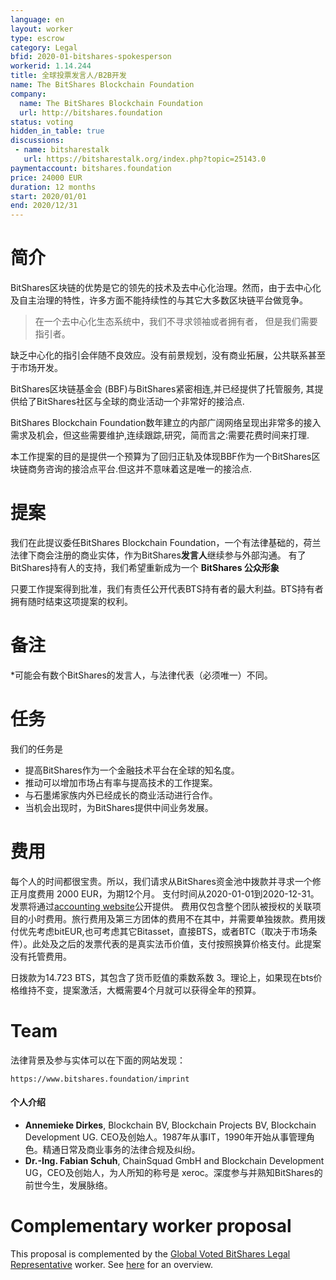 ```yaml
---
language: en
layout: worker
type: escrow
category: Legal
bfid: 2020-01-bitshares-spokesperson
workerid: 1.14.244
title: 全球投票发言人/B2B开发
name: The BitShares Blockchain Foundation
company:
  name: The BitShares Blockchain Foundation
  url: http://bitshares.foundation
status: voting
hidden_in_table: true
discussions:
 - name: bitsharestalk
   url: https://bitsharestalk.org/index.php?topic=25143.0
paymentaccount: bitshares.foundation
price: 24000 EUR
duration: 12 months
start: 2020/01/01
end: 2020/12/31
---
```


# 简介

BitShares区块链的优势是它的领先的技术及去中心化治理。然而，由于去中心化及自主治理的特性，许多方面不能持续性的与其它大多数区块链平台做竞争。

> 在一个去中心化生态系统中，我们不寻求领袖或者拥有者，
> 但是我们需要指引者。

缺乏中心化的指引会伴随不良效应。没有前景规划，没有商业拓展，公共联系甚至于市场开发。

BitShares区块链基金会 (BBF)与BitShares紧密相连,并已经提供了托管服务, 其提供给了BitShares社区与全球的商业活动一个非常好的接洽点.

BitShares Blockchain Foundation数年建立的内部广阔网络呈现出非常多的接入需求及机会，但这些需要维护,连续跟踪,研究，简而言之:需要花费时间来打理.

本工作提案的目的是提供一个预算为了回归正轨及体现BBF作为一个BitShares区块链商务咨询的接洽点平台.但这并不意味着这是唯一的接洽点.

# 提案

我们在此提议委任BitShares Blockchain Foundation，一个有法律基础的，荷兰法律下商会注册的商业实体，作为BitShares**发言人**继续参与外部沟通。
有了BitShares持有人的支持，我们希望重新成为一个
**BitShares 公众形象**

只要工作提案得到批准，我们有责任公开代表BTS持有者的最大利益。BTS持有者拥有随时结束这项提案的权利。

# 备注

*可能会有数个BitShares的发言人，与法律代表（必须唯一）不同。

# 任务


我们的任务是

* 提高BitShares作为一个金融技术平台在全球的知名度。
* 推动可以增加市场占有率与提高技术的工作提案。
* 与石墨烯家族内外已经成长的商业活动进行合作。
* 当机会出现时，为BitShares提供中间业务发展。

# 费用

每个人的时间都很宝贵。所以，我们请求从BitShares资金池中拨款并寻求一个修正月度费用 2000 EUR，为期12个月。
支付时间从2020-01-01到2020-12-31。发票将通过[accounting website](https://workers.bitshares.foundation/)公开提供。
费用仅包含整个团队被授权的关联项目的小时费用。旅行费用及第三方团体的费用不在其中，并需要单独拨款。费用拨付优先考虑bitEUR,也可考虑其它Bitasset，直接BTS，或者BTC（取决于市场条件）。此处及之后的发票代表的是真实法币价值，支付按照换算价格支付。此提案没有托管费用。

日拨款为14.723 BTS，其包含了货币贬值的乘数系数 3。理论上，如果现在bts价格维持不变，提案激活，大概需要4个月就可以获得全年的预算。
# Team

法律背景及参与实体可以在下面的网站发现：

    https://www.bitshares.foundation/imprint

#### 个人介绍

- **Annemieke Dirkes**, Blockchain BV, Blockchain Projects BV, Blockchain Development UG. CEO及创始人。1987年从事IT，1990年开始从事管理角色。精通日常及商业事务的法律合规及纠纷。
- **Dr.-Ing. Fabian Schuh**, ChainSquad GmbH and Blockchain Development UG，CEO及创始人，为人所知的称号是 xeroc。深度参与并熟知BitShares的前世今生，发展脉络。

# Complementary worker proposal

This proposal is complemented by the [Global Voted BitShares Legal Representative](/workers/2020-01-bitshares-legal-representative) worker. See [here](/workers/2020-01-spokesperson-and-legal-representative) for an overview.
